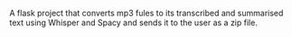 A flask project that converts mp3 fules to its transcribed and summarised text using Whisper and Spacy and sends it to the user as a zip file.
